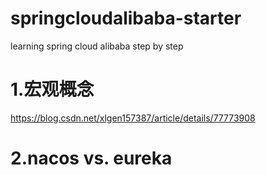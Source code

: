 # springcloudalibaba-starter
learning spring cloud alibaba step by step

# 1.宏观概念

https://blog.csdn.net/xlgen157387/article/details/77773908

# 2.nacos vs. eureka


